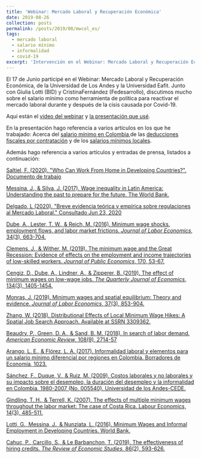 ```yaml
---
title: 'Webinar: Mercado Laboral y Recuperación Económica'
date: 2019-08-26
collection: posts
permalink: /posts/2019/08/mwcol_es/
tags:
  - mercado laboral
  - salario mínimo
  - informalidad
  - covid-19
excerpt: 'Intervención en el Webinar: Mercado Laboral y Recuperación Económica - Universidad de Los Andes y Universidad Eafit - Junio 17 2020'
---
```


El 17 de Junio participé en el Webinar: Mercado Laboral y Recuperación Económica, de la Universidad de Los Andes y la Universidad Eafit. Junto con Giulia Lotti (BID) y CristinaFernández (Fedesarrollo), discutimos mucho sobre el salario mínimo como herramienta de política para reactivar el mercado laboral durante y después de la cisis causada por Covid-19.

Aquí están el [video del webinar](https://www.youtube.com/watch?v=qH0-sj6Vklg&feature=youtu.be) y [la presentación que usé](/files/Webinar.pdf).



En la presentación hago referencia a varios artículos en los que he trabajado: Acerca del [salario mínimo en Colombia](https://doi.org/10.1016/j.worlddev.2020.104999),de las [deducciones fiscales por contratación](https://www.banxico.org.mx/publicaciones-y-prensa/documentos-de-investigacion-del-banco-de-mexico/%7BCF0A9949-2D72-6738-EF15-57CFA57249CD%7D.pdf) y de los [salarios mínimos locales](https://jorgeperezperez.com/research/2017-10-10-city-minimum-wages).

Además hago referencia a varios artículos y entradas de prensa, listados a continuación:

[Saltiel, F. (2020). "Who Can Work From Home in Developing Countries?". Documento de trabajo](http://www.google.com/url?q=http%3A%2F%2Feconweb.umd.edu%2F~saltiel%2Ffiles%2Fwfh_mostrecent.pdf&sa=D&sntz=1&usg=AFQjCNF7-U4Gimc3Gml0MV784oei7yVLFQ)

[Messina, J., & Silva, J. (2017). Wage inequality in Latin America: Understanding the past to prepare for the future. The World Bank.](https://openknowledge.worldbank.org/bitstream/handle/10986/28682/9781464810398.pdf)

[Delgado, L (2020). "Breve evidencia teórica y empírica sobre regulaciones al Mercado Laboral." Consultado Jun 23, 2020](https://ladelgadop.blogspot.com/2020/06/breve-evidencia-teorica-y-empirica.html)

[Dube, A., Lester, T. W., & Reich, M. (2016). Minimum wage shocks, employment flows, and labor market frictions. *Journal of Labor Economics*, 34(3), 663-704.](https://www.journals.uchicago.edu/doi/abs/10.1086/685449)

[Clemens, J., & Wither, M. (2019). The minimum wage and the Great Recession: Evidence of effects on the employment and income trajectories of low-skilled workers. *Journal of Public Economics*, 170, 53-67.](https://www.sciencedirect.com/science/article/pii/S0047272719300052)

[Cengiz, D., Dube, A., Lindner, A., & Zipperer, B. (2019). The effect of minimum wages on low-wage jobs. *The Quarterly Journal of Economics*, 134(3), 1405-1454.](https://academic.oup.com/qje/article-abstract/134/3/1405/5484905)

[Monras, J. (2019). Minimum wages and spatial equilibrium: Theory and evidence. *Journal of Labor Economics*, 37(3), 853-904.](https://www.journals.uchicago.edu/doi/abs/10.1086/702650)

[Zhang, W. (2018). Distributional Effects of Local Minimum Wage Hikes: A Spatial Job Search Approach. Available at SSRN 3309362.](https://papers.ssrn.com/sol3/papers.cfm?abstract_id=3309362)

[Beaudry, P., Green, D. A., & Sand, B. M. (2018). In search of labor demand. *American Economic Review*, 108(9), 2714-57](https://www.aeaweb.org/doi/10.1257/aer.20141374)

[Arango, L. E., & Flórez, L. A. (2017). Informalidad laboral y elementos para un salario mínimo diferencial por regiones en Colombia. Borradores de Economía, 1023.](http://repositorio.banrep.gov.co/handle/20.500.12134/6336)

[Sánchez, F., Duque, V., & Ruiz, M. (2009). Costos laborales y no laborales y su impacto sobre el desempleo, la duración del desempleo y la informalidad en Colombia, 1980-2007 (No. 005540). Universidad de los Andes-CEDE.](https://ideas.repec.org/p/col/000089/005540.html)

[Gindling, T. H., & Terrell, K. (2007). The effects of multiple minimum wages throughout the labor market: The case of Costa Rica. Labour Economics, 14(3), 485-511.](https://www.sciencedirect.com/science/article/pii/S0927537106000054)

[Lotti, G., Messina, J., & Nunziata, L. (2016). Minimum Wages and Informal Employment in Developing Countries. World Bank.](https://www.google.com/url?sa=t&rct=j&q=&esrc=s&source=web&cd=&cad=rja&uact=8&ved=2ahUKEwj5nt_wv5nqAhURCKwKHd89DjIQFjAAegQIARAB&url=http%3A%2F%2Fjobsanddevelopmentconference.org%2Fwp-content%2Fuploads%2F2016%2F10%2FLOTTI_Minimum-Wages-and-Informal-Employment-in-Developing-Countries.pdf&usg=AOvVaw2bUz_1ZwOhBY85d3dRZ9J-)

[Cahuc, P., Carcillo, S., & Le Barbanchon, T. (2019). The effectiveness of hiring credits. *The Review of Economic Studies*, 86(2), 593-626.](https://academic.oup.com/restud/article-abstract/86/2/593/4829925)



